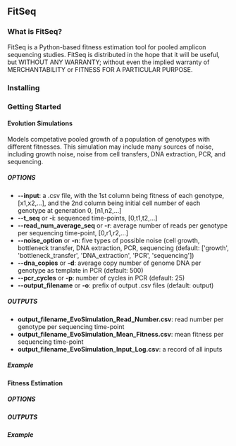 ## FitSeq

### What is FitSeq?

FitSeq is a Python-based fitness estimation tool for pooled amplicon sequencing studies. FitSeq is distributed in the hope that it will be useful, but WITHOUT ANY WARRANTY; without even the implied warranty of MERCHANTABILITY or FITNESS FOR A PARTICULAR PURPOSE.


### Installing


### Getting Started

#### Evolution Simulations
Models competative pooled growth of a population of genotypes with different fitnesses. This simulation may include many sources of noise, including growth noise, noise from cell transfers, DNA extraction, PCR, and sequencing.

##### OPTIONS
+ **--input**: a .csv file, with the 1st column being fitness of each genotype, [x1,x2,...], and the 2nd column being initial cell number of each genotype at generation 0, [n1,n2,...]
+ **--t_seq** or **-i**: sequenced time-points, [0,t1,t2,...]
+ **--read_num_average_seq** or **-r**: average number of reads per genotype per sequencing time-point, [0,r1,r2,...]
+ **--noise_option** or **-n**: five types of possible noise (cell growth, bottleneck transfer, DNA extraction, PCR, sequencing (default: ['growth', 'bottleneck_transfer', 'DNA_extraction', 'PCR', 'sequencing'])
+ **--dna_copies** or **-d**: average copy number of genome DNA per genotype as template in PCR (default: 500)
+ **--pcr_cycles** or **-p**: number of cycles in PCR (default: 25) 
+ **--output_filename** or **-o**: prefix of output .csv files (default: output)

##### OUTPUTS
+ **output_filename_EvoSimulation_Read_Number.csv**: read number per genotype per sequencing time-point
+ **output_filename_EvoSimulation_Mean_Fitness.csv**: mean fitness per sequencing time-point
+ **output_filename_EvoSimulation_Input_Log.csv**: a record of all inputs

##### Example



#### Fitness Estimation

##### OPTIONS

##### OUTPUTS

##### Example




